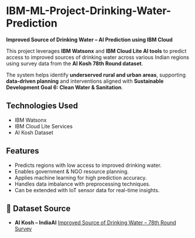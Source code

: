 

# IBM-ML-Project-Drinking-Water-Prediction

**Improved Source of Drinking Water – AI Prediction using IBM Cloud**

This project leverages **IBM Watsonx** and **IBM Cloud Lite AI tools** to predict access to improved sources of drinking water across various Indian regions using survey data from the **AI Kosh 78th Round dataset**.

The system helps identify **underserved rural and urban areas**, supporting **data-driven planning** and interventions aligned with **Sustainable Development Goal 6: Clean Water & Sanitation**.



## Technologies Used

* IBM Watsonx
* IBM Cloud Lite Services
* AI Kosh Dataset




## Features

* Predicts regions with low access to improved drinking water.
* Enables government & NGO resource planning.
* Applies machine learning for high prediction accuracy.
* Handles data imbalance with preprocessing techniques.
* Can be extended with IoT sensor data for real-time insights.



## 📁 Dataset Source

* **AI Kosh – IndiaAI**
  [Improved Source of Drinking Water – 78th Round Survey](https://aikosh.indiaai.gov.in/web/datasets/details/improved_source_of_drinking_water_multiple_indicator_survey_78th_round.html)

